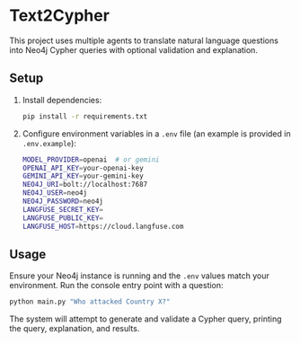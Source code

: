 # Text2Cypher

This project uses multiple agents to translate natural language questions into Neo4j Cypher queries with optional validation and explanation.

## Setup

1. Install dependencies:
   ```bash
   pip install -r requirements.txt
   ```
2. Configure environment variables in a `.env` file (an example is provided in `.env.example`):
   ```bash
   MODEL_PROVIDER=openai  # or gemini
   OPENAI_API_KEY=your-openai-key
   GEMINI_API_KEY=your-gemini-key
   NEO4J_URI=bolt://localhost:7687
   NEO4J_USER=neo4j
   NEO4J_PASSWORD=neo4j
   LANGFUSE_SECRET_KEY=
   LANGFUSE_PUBLIC_KEY=
   LANGFUSE_HOST=https://cloud.langfuse.com
   ```

## Usage

Ensure your Neo4j instance is running and the `.env` values match your environment. Run the console entry point with a question:

```bash
python main.py "Who attacked Country X?"
```

The system will attempt to generate and validate a Cypher query, printing the query, explanation, and results.
